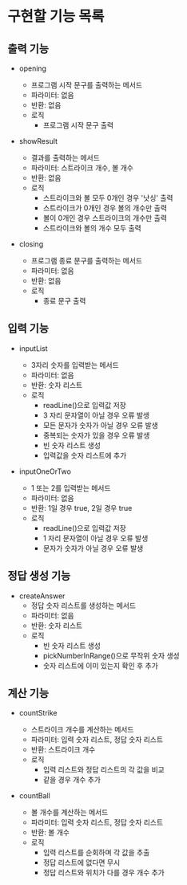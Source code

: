 # 구현할 기능 목록

## 출력 기능
- opening
  - 프로그램 시작 문구를 출력하는 메서드
  - 파라미터: 없음
  - 반환: 없음
  - 로직
    - 프로그램 시작 문구 출력


- showResult
  - 결과를 출력하는 메서드
  - 파라미터: 스트라이크 개수, 볼 개수
  - 반환: 없음
  - 로직
    - 스트라이크와 볼 모두 0개인 경우 '낫싱' 출력
    - 스트라이크가 0개인 경우 볼의 개수만 출력
    - 볼이 0개인 경우 스트라이크의 개수만 출력
    - 스트라이크와 볼의 개수 모두 출력


- closing
  - 프로그램 종료 문구를 출력하는 메서드
  - 파라미터: 없음
  - 반환: 없음
  - 로직
    - 종료 문구 출력

## 입력 기능

- inputList
  - 3자리 숫자를 입력받는 메서드
  - 파라미터: 없음
  - 반환: 숫자 리스트
  - 로직
    - readLine()으로 입력값 저장
    - 3 자리 문자열이 아닐 경우 오류 발생
    - 모든 문자가 숫자가 아닐 경우 오류 발생
    - 중복되는 숫자가 있을 경우 오류 발생
    - 빈 숫자 리스트 생성
    - 입력값을 숫자 리스트에 추가


- inputOneOrTwo
  - 1 또는 2를 입력받는 메서드
  - 파라미터: 없음
  - 반환: 1일 경우 true, 2일 경우 true
  - 로직
    - readLine()으로 입력값 저장
    - 1 자리 문자열이 아닐 경우 오류 발생
    - 문자가 숫자가 아닐 경우 오류 발생

## 정답 생성 기능

- createAnswer
  - 정답 숫자 리스트를 생성하는 메서드
  - 파라미터: 없음
  - 반환: 숫자 리스트
  - 로직
    - 빈 숫자 리스트 생성
    - pickNumberInRange()으로 무작위 숫자 생성
    - 숫자 리스트에 이미 있는지 확인 후 추가

## 계산 기능

- countStrike
  - 스트라이크 개수를 계산하는 메서드
  - 파라미터: 입력 숫자 리스트, 정답 숫자 리스트
  - 반환: 스트라이크 개수
  - 로직
    - 입력 리스트와 정답 리스트의 각 값을 비교
    - 같을 경우 개수 추가


- countBall
  - 볼 개수를 계산하는 메서드
  - 파라미터: 입력 숫자 리스트, 정답 숫자 리스트
  - 반환: 볼 개수
  - 로직
    - 입력 리스트를 순회하며 각 값을 추출
    - 정답 리스트에 없다면 무시
    - 정답 리스트와 위치가 다를 경우 개수 추가
